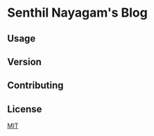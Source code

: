 # Senthil Nayagam's Blog



## Usage



## Version



## Contributing




## License

[MIT](http://opensource.org/licenses/MIT)

